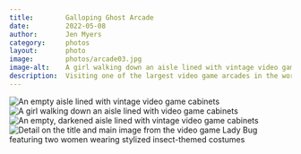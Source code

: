 ```yaml
---
title:        Galloping Ghost Arcade
date:         2022-05-08
author:       Jen Myers
category:     photos
layout:       photo
image:        photos/arcade03.jpg
image-alt:    A girl walking down an aisle lined with vintage video game cabinets
description:  Visiting one of the largest video game arcades in the world
---
```


<div><img alt="An empty aisle lined with vintage video game cabinets" src="{{ site.baseurl }}/images/photos/arcade06.jpg" /></div>
<div><img alt="A girl walking down an aisle lined with video game cabinets" src="{{ site.baseurl }}/images/photos/arcade03.jpg" /></div>
<div><img alt="An empty, darkened aisle lined with vintage video game cabinets" src="{{ site.baseurl }}/images/photos/arcade04.jpg" /></div>
<div><img alt="Detail on the title and main image from the video game Lady Bug featuring  two women wearing stylized insect-themed costumes" src="{{ site.baseurl }}/images/photos/arcade05.jpg" /></div>
